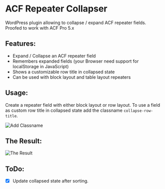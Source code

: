 ACF Repeater Collapser
======================

WordPress plugin allowing to collapse / expand ACF repeater fields.
Proofed to work with ACF Pro 5.x

Features:
---------
 - Expand / Collapse an ACF repeater field
 - Remembers expanded fields (your Browser need support for localStorage in JavaScript)
 - Shows a customizable row title in collapsed state
 - Can be used with block layout and table layout repeaters

Usage:
------
Create a repeater field with either block layout or row layout.
To use a field as custom row title in collapsed state add the classname 
`collapse-row-title`.

![Add Classname](/mcguffin/acf-repeater-collapser/master/screenshot-1.png?raw )

The Result:
-----------
![The Result](/mcguffin/acf-repeater-collapser/master/screenshot-2.png?raw )



ToDo:
-----
 - [x] Update collapsed state after sorting.
